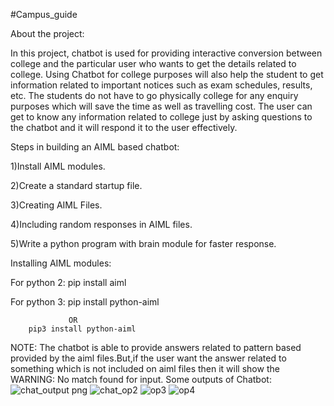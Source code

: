 #Campus_guide

About the project:

In this project, chatbot is used for providing interactive conversion between college and the particular user who wants to get the details related to college. Using Chatbot for college purposes will also help the student to get information related to important notices such as exam schedules, results, etc. The students do not have to go physically college for any enquiry purposes which will save the time as well as travelling cost. The user can get to know any information related to college just by asking questions to the chatbot and it will respond it to the user effectively.
 
 
 
Steps in building an AIML based chatbot:

1)Install AIML modules.

2)Create a standard startup file.

3)Creating AIML Files.

4)Including random responses in AIML files.

5)Write a python program with brain module for faster response.



Installing AIML modules:

  For python 2:
        pip install aiml
        
  For python 3:
        pip install python-aiml


                 OR
        pip3 install python-aiml

NOTE: The chatbot is able to provide answers related to pattern based  provided by the aiml files.But,if the user want the answer related to something which is not included on aiml files then it will show the 
WARNING: No match found for input.
Some outputs of Chatbot:
![chat_output png](https://github.com/sachinkr24/Campus_guide/assets/85781890/d3d93182-149d-4ca8-99c9-5d4c94839a73)
![chat_op2](https://github.com/sachinkr24/Campus_guide/assets/85781890/7422e1ba-30be-4d2c-b038-371bf3a0d1f1)
![op3](https://github.com/sachinkr24/Campus_guide/assets/85781890/2d1f8681-db30-468b-9808-c0ec138648b1)
![op4](https://github.com/sachinkr24/Campus_guide/assets/85781890/c0b8f789-8fb7-42bc-abb6-9ce2d8d4ffb5)
